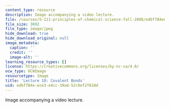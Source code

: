 ```yaml
---
content_type: resource
description: Image accompanying a video lecture.
file: /courses/5-111-principles-of-chemical-science-fall-2008/edbf784eece3e4cc39ad52c9ef2f618d_10.jpg
file_size: 3692
file_type: image/jpeg
hide_download: true
hide_download_original: null
image_metadata:
  caption: ''
  credit: ''
  image-alt: ''
learning_resource_types: []
license: https://creativecommons.org/licenses/by-nc-sa/4.0/
ocw_type: OCWImage
resourcetype: Image
title: 'Lecture 10: Covalent Bonds'
uid: edbf784e-ece3-e4cc-39ad-52c9ef2f618d
---
```

Image accompanying a video lecture.